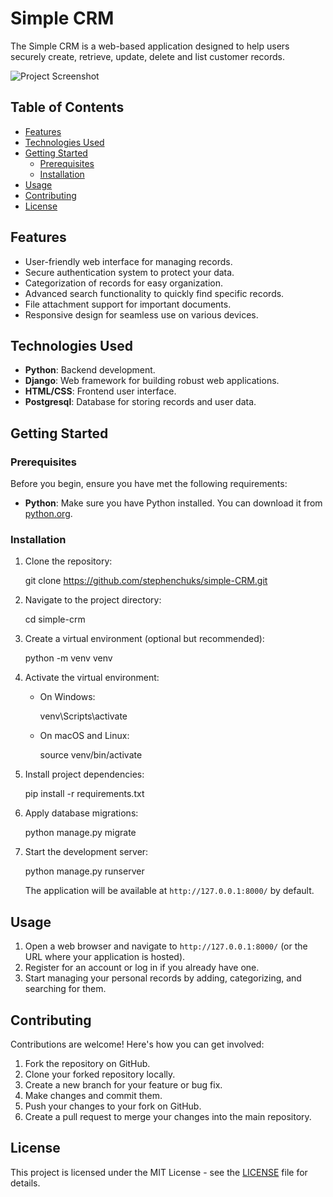 
# Simple CRM

The Simple CRM is a web-based application designed to help users securely create, retrieve, update, delete and list customer records.

![Project Screenshot](screenshot.png)

## Table of Contents

- [Features](#features)
- [Technologies Used](#technologies-used)
- [Getting Started](#getting-started)
  - [Prerequisites](#prerequisites)
  - [Installation](#installation)
- [Usage](#usage)
- [Contributing](#contributing)
- [License](#license)

## Features

- User-friendly web interface for managing records.
- Secure authentication system to protect your data.
- Categorization of records for easy organization.
- Advanced search functionality to quickly find specific records.
- File attachment support for important documents.
- Responsive design for seamless use on various devices.

## Technologies Used

- **Python**: Backend development.
- **Django**: Web framework for building robust web applications.
- **HTML/CSS**: Frontend user interface.
- **Postgresql**: Database for storing records and user data.

## Getting Started

### Prerequisites

Before you begin, ensure you have met the following requirements:

- **Python**: Make sure you have Python installed. You can download it from [python.org](https://www.python.org/downloads/).

### Installation

1. Clone the repository:

 
   git clone https://github.com/stephenchuks/simple-CRM.git
  

2. Navigate to the project directory:


   cd simple-crm


3. Create a virtual environment (optional but recommended):


   python -m venv venv


4. Activate the virtual environment:

   - On Windows:

     venv\Scripts\activate
    

   - On macOS and Linux:

    
     source venv/bin/activate
   

5. Install project dependencies:


   pip install -r requirements.txt


6. Apply database migrations:


   python manage.py migrate


7. Start the development server:

 
   python manage.py runserver
 

   The application will be available at `http://127.0.0.1:8000/` by default.

## Usage

1. Open a web browser and navigate to `http://127.0.0.1:8000/` (or the URL where your application is hosted).
2. Register for an account or log in if you already have one.
3. Start managing your personal records by adding, categorizing, and searching for them.

## Contributing

Contributions are welcome! Here's how you can get involved:

1. Fork the repository on GitHub.
2. Clone your forked repository locally.
3. Create a new branch for your feature or bug fix.
4. Make changes and commit them.
5. Push your changes to your fork on GitHub.
6. Create a pull request to merge your changes into the main repository.

## License

This project is licensed under the MIT License - see the [LICENSE](LICENSE) file for details.


